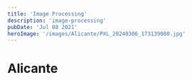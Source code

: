 ```yaml
---
title: 'Image Processing'
description: 'image-processing'
pubDate: 'Jul 08 2021'
heroImage: '/images/Alicante/PXL_20240306_173139080.jpg'
---
```


# Alicante

